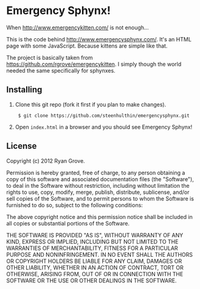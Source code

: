 Emergency Sphynx!
=================

When <http://www.emergencykitten.com/> is not enough...

This is the code behind <http://www.emergencysphynx.com/>. It's an HTML page
with some JavaScript. Because kittens are simple like that.

The project is basically taken from <https://github.com/rgrove/emergencykitten>. I simply though the world needed the same specifically for sphynxes.

Installing
----------

1. Clone this git repo (fork it first if you plan to make changes).

        $ git clone https://github.com/steenhulthin/emergencysphynx.git

2. Open `index.html` in a browser and you should see Emergency Sphynx!


License
-------

Copyright (c) 2012 Ryan Grove.

Permission is hereby granted, free of charge, to any person obtaining a copy of
this software and associated documentation files (the "Software"), to deal in
the Software without restriction, including without limitation the rights to
use, copy, modify, merge, publish, distribute, sublicense, and/or sell copies of
the Software, and to permit persons to whom the Software is furnished to do so,
subject to the following conditions:

The above copyright notice and this permission notice shall be included in all
copies or substantial portions of the Software.

THE SOFTWARE IS PROVIDED "AS IS", WITHOUT WARRANTY OF ANY KIND, EXPRESS OR
IMPLIED, INCLUDING BUT NOT LIMITED TO THE WARRANTIES OF MERCHANTABILITY, FITNESS
FOR A PARTICULAR PURPOSE AND NONINFRINGEMENT. IN NO EVENT SHALL THE AUTHORS OR
COPYRIGHT HOLDERS BE LIABLE FOR ANY CLAIM, DAMAGES OR OTHER LIABILITY, WHETHER
IN AN ACTION OF CONTRACT, TORT OR OTHERWISE, ARISING FROM, OUT OF OR IN
CONNECTION WITH THE SOFTWARE OR THE USE OR OTHER DEALINGS IN THE SOFTWARE.
